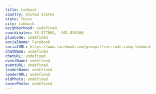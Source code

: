 ```yaml
---
title: Lubbock
country: United States
state: Texas
city: Lubbock
neighborhood: undefined
coordinates: 33.577863, -101.855166
plusCode: undefined
socialName: Facebook
socialURL: https://www.facebook.com/groups/free.code.camp.lubbock
chatName: undefined
chatURL: undefined
eventName: undefined
eventURL: undefined
leaderName: undefined
leaderURL: undefined
oldPhoto: undefined
coverPhoto: undefined
---
```

